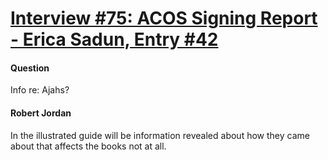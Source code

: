 # [Interview #75: ACOS Signing Report - Erica Sadun, Entry #42](https://www.theoryland.com/intvmain.php?i=75#42)

#### Question

Info re: Ajahs?

#### Robert Jordan

In the illustrated guide will be information revealed about how they came about that affects the books not at all.

